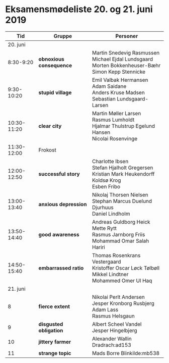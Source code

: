 # Eksamensmødeliste 20. og 21. juni 2019
| Tid | Gruppe | Personer |
|--|--|--|
|20. juni|||
|8:30-9:20|**obnoxious consequence** |Martin Snedevig Rasmussen <br/>Michael Ejdal Lundsgaard <br/>Morten Bokkenheuser-Bæhr<br/>Simon Kepp Stennicke| 
|9:30-10:20|**stupid village**|Emil Valbak Hermansen<br/>Adam Saidane<br/>Anders Kruse Madsen<br/>Sebastian Lundsgaard-Larsen|
|10:30-11:20|**clear city**|Martin Møller Larsen<br/>Rasmus Lumholdt<br/>Hjalmar Thulstrup Egelund Hansen<br/>Nicolai Rosenvinge|
|11:30-12:00|Frokost||
|12:00-12:50|**successful story**|Charlotte Ibsen<br/>Stefan Hjalholt Gregersen<br/>Kristian Mark Heukendorff Koldsø Krog<br/>Esben Fribo|
|13:00-13:40|**anxious depression**|Nikolaj Thorsen Nielsen<br/>Stephan Marcus Duelund Djurhuus<br/>Daniel Lindholm|
|13:50-14:40|**good awareness**|Andreas Guldborg Heick<br/>Mette Rytt<br/>Rasmus Jarnborg Friis<br/>Mohammad Omar Salah Hariri|
|14:50-15:40|**embarrassed ratio**|Thomas Rosenkrans Vestergaard<br/>Kristoffer Oscar Løck Tølbøll<br/>Mikkel Lindtner<br/>Mohammed Omer Ul Haq|
|21. juni|||
|8|**fierce extent**|Nikolai Perlt Andersen<br/>Jesper Kronborg Rusbjerg<br/>Adam Lass<br/>Rasmus Helsgaun|
|9|**disgusted obligation**|Albert Scheel Vandel<br/>Jesper Hingelbjerg<br/>|
|10|**jittery farmer**|Alexander Wallin Dradrach:ad153|
|11|**strange topic**|Mads Borre Blinkilde:mb538<br/>|
